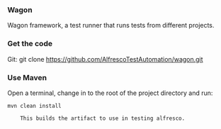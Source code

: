 ### Wagon
Wagon framework, a test runner that runs tests from different projects.

### Get the code

Git:
    git clone https://github.com/AlfrescoTestAutomation/wagon.git

### Use Maven

Open a terminal, change in to the root of the project directory and run:

    mvn clean install

        This builds the artifact to use in testing alfresco.
